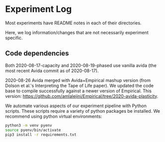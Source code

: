 # Experiment Log

Most experiments have README notes in each of their directories.

Here, we log information/changes that are not necessarily experiment specific.

## Code dependencies

Both 2020-08-17-capacity and 2020-08-19-phased use vanilla avida (the most recent Avida commit as of 2020-08-17).

2020-08-26 Avida merged with Avida+Empirical mashup version (from Dolson et al.'s Interpreting the Tape
of Life paper). We updated the code base to compile successfully against a newer version of Empirical.
This version: <https://github.com/amlalejini/Empirical/tree/2020-avida-plasticity>.

We automate various aspects of our experiment pipeline with Python scripts. These scripts require a variety of python packages be installed. We recommend using python virtual environments:

```bash
python3 -m venv pyenv
source pyenv/bin/activate
pip3 install -r requirements.txt
```